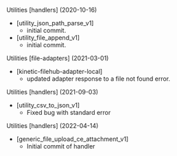 Utilities [handlers] (2020-10-16)
* [utility_json_path_parse_v1]
    * initial commit.
* [utility_file_append_v1]
    * initial commit.

Utilities [file-adapters] (2021-03-01)
* [kinetic-filehub-adapter-local]
    * updated adapter response to a file not found error.


Utilities [handlers] (2021-09-03)
* [utility_csv_to_json_v1]
    * Fixed bug with standard error

Utilities [handlers] (2022-04-14)
* [generic_file_upload_ce_attachment_v1]
    * Initial commit of handler 
